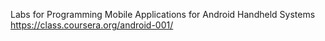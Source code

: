 Labs for Programming Mobile Applications for Android Handheld Systems
https://class.coursera.org/android-001/
